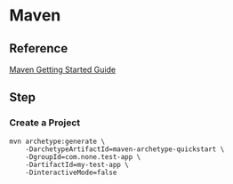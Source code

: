 Maven
=============

## Reference

[Maven Getting Started Guide](https://www.google.com/search?q=Maven+Getting+Started+Guide)

## Step


### Create a Project
```
mvn archetype:generate \
    -DarchetypeArtifactId=maven-archetype-quickstart \
    -DgroupId=com.none.test-app \
    -DartifactId=my-test-app \
    -DinteractiveMode=false
```
